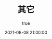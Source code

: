 ---
pageComponent: 
  name: Catalogue
  data: 
    key: 07.其它
    imgUrl: /img/ui.png
    description: 其它页
title: 其它
date: 2021-08-08 21:00:00
permalink: /other
sidebar: false
article: false
comment: false
editLink: false
author: 
  name: yuadh
  link: https://github.com/yuadh
---